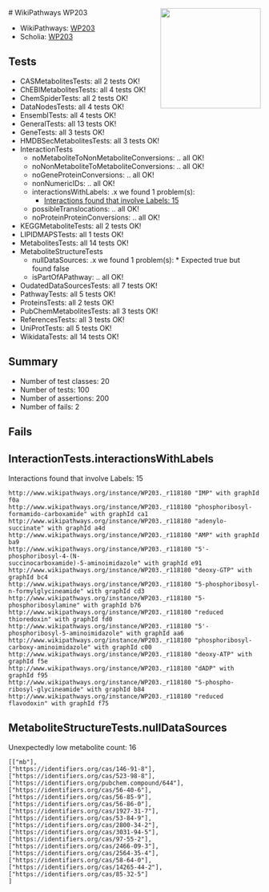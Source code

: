 <img style="float: right; width: 200px" src="https://upload.wikimedia.org/wikipedia/commons/thumb/8/83/Wplogo_with_text_500.png/640px-Wplogo_with_text_500.png" />
# WikiPathways WP203

* WikiPathways: [WP203](https://identifiers.org/wikipathways:WP203)
* Scholia: [WP203](https://scholia.toolforge.org/wikipathways/WP203)
## Tests
* CASMetabolitesTests: all 2 tests OK!
* ChEBIMetabolitesTests: all 4 tests OK!
* ChemSpiderTests: all 2 tests OK!
* DataNodesTests: all 4 tests OK!
* EnsemblTests: all 4 tests OK!
* GeneralTests: all 13 tests OK!
* GeneTests: all 3 tests OK!
* HMDBSecMetabolitesTests: all 3 tests OK!
* InteractionTests
    * noMetaboliteToNonMetaboliteConversions: .. all OK!
    * noNonMetaboliteToMetaboliteConversions: .. all OK!
    * noGeneProteinConversions: .. all OK!
    * nonNumericIDs: .. all OK!
    * interactionsWithLabels: .x we found 1 problem(s):
        * [Interactions found that involve Labels: 15](#fe97a8bd)
    * possibleTranslocations: .. all OK!
    * noProteinProteinConversions: .. all OK!
* KEGGMetaboliteTests: all 2 tests OK!
* LIPIDMAPSTests: all 1 tests OK!
* MetabolitesTests: all 14 tests OK!
* MetaboliteStructureTests
    * nullDataSources: .x we found 1 problem(s):
            * Expected true but found false
    * isPartOfAPathway: .. all OK!
* OudatedDataSourcesTests: all 7 tests OK!
* PathwayTests: all 5 tests OK!
* ProteinsTests: all 2 tests OK!
* PubChemMetabolitesTests: all 3 tests OK!
* ReferencesTests: all 3 tests OK!
* UniProtTests: all 5 tests OK!
* WikidataTests: all 14 tests OK!


## Summary

* Number of test classes: 20
* Number of tests: 100
* Number of assertions: 200
* Number of fails: 2

## Fails

<a name="fe97a8bd" />

## InteractionTests.interactionsWithLabels

Interactions found that involve Labels: 15
```
http://www.wikipathways.org/instance/WP203._r118180 "IMP" with graphId f0a
http://www.wikipathways.org/instance/WP203._r118180 "phosphoribosyl-formamido-carboxamide" with graphId ca1
http://www.wikipathways.org/instance/WP203._r118180 "adenylo-succinate" with graphId a4d
http://www.wikipathways.org/instance/WP203._r118180 "AMP" with graphId ba9
http://www.wikipathways.org/instance/WP203._r118180 "5'-phosphoribosyl-4-(N-
succinocarboxamide)-5-aminoimidazole" with graphId e91
http://www.wikipathways.org/instance/WP203._r118180 "deoxy-GTP" with graphId bc4
http://www.wikipathways.org/instance/WP203._r118180 "5-phosphoribosyl-n-formylglycineamide" with graphId cd3
http://www.wikipathways.org/instance/WP203._r118180 "5-phosphoribosylamine" with graphId b76
http://www.wikipathways.org/instance/WP203._r118180 "reduced thioredoxin" with graphId fd0
http://www.wikipathways.org/instance/WP203._r118180 "5'-phosphoribosyl-5-aminoimidazole" with graphId aa6
http://www.wikipathways.org/instance/WP203._r118180 "phosphoribosyl-carboxy-aminoimidazole" with graphId c00
http://www.wikipathways.org/instance/WP203._r118180 "deoxy-ATP" with graphId f5e
http://www.wikipathways.org/instance/WP203._r118180 "dADP" with graphId f95
http://www.wikipathways.org/instance/WP203._r118180 "5-phospho-ribosyl-glycineamide" with graphId b84
http://www.wikipathways.org/instance/WP203._r118180 "reduced flavodoxin" with graphId f75
```

<a name="9190418f" />

## MetaboliteStructureTests.nullDataSources

Unexpectedly low metabolite count: 16
```
[["mb"],
["https://identifiers.org/cas/146-91-8"],
["https://identifiers.org/cas/523-98-8"],
["https://identifiers.org/pubchem.compound/644"],
["https://identifiers.org/cas/56-40-6"],
["https://identifiers.org/cas/56-85-9"],
["https://identifiers.org/cas/56-86-0"],
["https://identifiers.org/cas/1927-31-7"],
["https://identifiers.org/cas/53-84-9"],
["https://identifiers.org/cas/2800-34-2"],
["https://identifiers.org/cas/3031-94-5"],
["https://identifiers.org/cas/97-55-2"],
["https://identifiers.org/cas/2466-09-3"],
["https://identifiers.org/cas/2564-35-4"],
["https://identifiers.org/cas/58-64-0"],
["https://identifiers.org/cas/14265-44-2"],
["https://identifiers.org/cas/85-32-5"]
]
```

